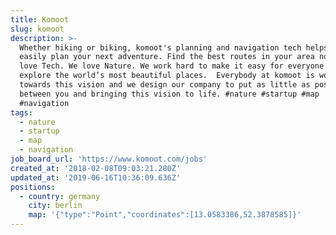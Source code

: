 ```yaml
---
title: Komoot
slug: komoot
description: >-
  Whether hiking or biking, komoot's planning and navigation tech helps you to
  easily plan your next adventure. Find the best routes in your area now! We
  love Tech. We love Nature. We work hard to make it easy for everyone to
  explore the world’s most beautiful places.  Everybody at komoot is working
  towards this vision and we design our company to put as little as possible
  between you and bringing this vision to life. #nature #startup #map
  #navigation
tags:
  - nature
  - startup
  - map
  - navigation
job_board_url: 'https://www.komoot.com/jobs'
created_at: '2018-02-08T09:03:21.280Z'
updated_at: '2019-06-16T10:36:09.636Z'
positions:
  - country: germany
    city: berlin
    map: '{"type":"Point","coordinates":[13.0583386,52.3878585]}'
---
```


